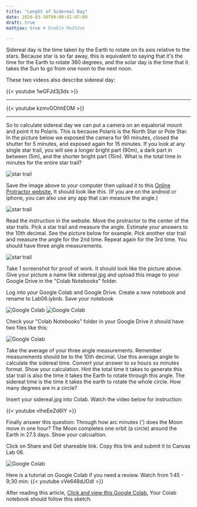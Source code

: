 ```yaml
---
title: "Lenght of Sidereal Day"
date: 2020-03-30T09:08:41-07:00
draft: true
mathjax: true # Enable MathJax

---
```


Sidereal day is the time taken by the Earth to rotate on its axis relative to the stars. Because star is so far away, this is equivalent to saying that it's the time for the Earth to rotate 360 degrees, and the solar day is the time that it takes the Sun to go from one noon to the next noon. 

These two videos also describe sidereal day:

{{< youtube 1wGFJd3j3ds >}}  
___

{{< youtube kzmvGOhhEOM >}}
___

So to calculate sidereal day we can put a camera on an equatorial mount and point it to Polaris. This is because Polaris is the North Star or Pole Star. In the picture below we exposed the camera for 90 minutes, closed the shutter for 5 minutes, and exposed again for 15 minutes. If you look at any single star trail, you will see a longer bright part (90m), a dark part in between (5m), and the shorter bright part (15m). What is the total time in minutes for the entire star trail?

![star trail](/img/lengthofsidereal.jpg)

Save the image above to your computer then upload it to this [Online Protractor website.](https://www.ginifab.com/feeds/angle_measurement) It should look like this. (If you are on the android or iphone, you can also use any app that can measure the angle.)

![star trail](/img/lengthofsidereal1.jpg)

Read the instruction in the website. Move the protractor to the center of the star trails. Pick a star trail and measure the angle. Estimate your answers to the 10th decimal. See the picture below for example. Pick another star trail and measure the angle for the 2nd time. Repeat again for the 3rd time. You should have three angle measurements.

![star trail](/img/lengthofsidereal2.jpg)

Take 1 screenshot for proof of work. It should look like the picture above. Give your picture a name like sidereal.jpg and upload this image to your Google Drive in the "Colab Notebooks" folder.

Log into your Google Colab and Google Drive. Create a new notebook and rename to Lab06.iybnb. Save your notebook

![Google Colab](/img/colab01.jpg)
![Google Colab](/img/colab02.jpg)

Check your "Colab Notebooks" folder in your Google Drive it should have two files like this:

![Google Colab](/img/colab03.jpg)

Take the average of your three angle measurements. Remember measurements should be to the 10th decimal. Use this average angle to calculate the sidereal time. Convert your answer to xx hours xx minutes format. Show your calculation. Hint the total time it takes to generate this star trail is also the time it takes the Earth to rotate through this angle. The sidereal time is the time it takes the earth to rotate the whole circle. How many degrees are in a circle?

Insert your sidereal.jpg into Colab. Watch the video below for instruction:

{{< youtube vlheEeZd6lY >}}

Finally answer this question: Through how arc minutes (') does the Moon move in one hour? The Moon completes one orbit (a circle) around the Earth in 27.3 days. Show your calcualtion.

Click on Share and Get shareable link. Copy this link and submit it to Canvas Lab 06.

![Google Colab](/img/colab04.jpg)

Here is a tutorial on Google Colab if you need a review. Watch from 1:45 - 9;30 min:
{{< youtube vVe648dJOdI >}}  

After reading this article, [Click and view this Google Colab.](https://colab.research.google.com/drive/1InCuvTA6PJVjHr6PnH6XjO4vEhz0mTYS) Your Colab notebook should follow this sketch.